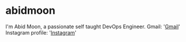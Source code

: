 # abidmoon 
I'm Abid Moon, a passionate self taught DevOps Engineer.
Gmail: '[Gmail](mailto:moonabid786@gmail.com)'
Instagram profile: '[Instagram](https://www.instagram.com/abid_moon?igsh=OWpyNTZubDJrOXV0&utm_source=qr)'

